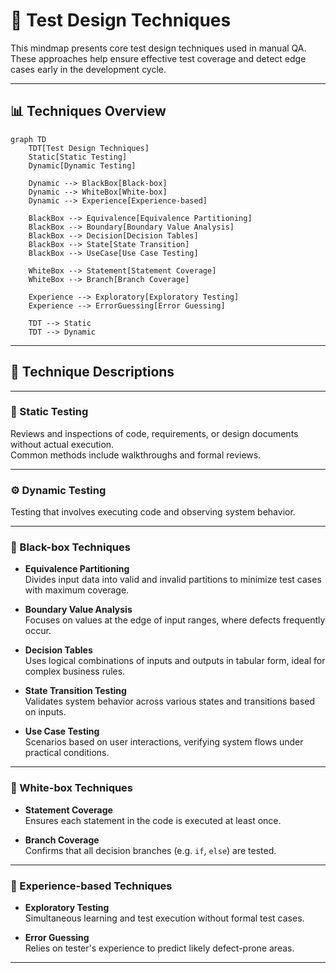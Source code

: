 # 🧪 Test Design Techniques

This mindmap presents core test design techniques used in manual QA. These approaches help ensure effective test coverage and detect edge cases early in the development cycle.

---

## 📊 Techniques Overview

```mermaid
graph TD
    TDT[Test Design Techniques]
    Static[Static Testing]
    Dynamic[Dynamic Testing]
 
    Dynamic --> BlackBox[Black-box]
    Dynamic --> WhiteBox[White-box]
    Dynamic --> Experience[Experience-based]

    BlackBox --> Equivalence[Equivalence Partitioning]
    BlackBox --> Boundary[Boundary Value Analysis]
    BlackBox --> Decision[Decision Tables]
    BlackBox --> State[State Transition]
    BlackBox --> UseCase[Use Case Testing]

    WhiteBox --> Statement[Statement Coverage]
    WhiteBox --> Branch[Branch Coverage]

    Experience --> Exploratory[Exploratory Testing]
    Experience --> ErrorGuessing[Error Guessing]

    TDT --> Static
    TDT --> Dynamic
```

---

## 🧩 Technique Descriptions

---

### 🧮 Static Testing  
Reviews and inspections of code, requirements, or design documents without actual execution.  
Common methods include walkthroughs and formal reviews.

---

### ⚙️ Dynamic Testing  
Testing that involves executing code and observing system behavior.

---

### 🔳 Black-box Techniques

- **Equivalence Partitioning**  
  Divides input data into valid and invalid partitions to minimize test cases with maximum coverage.

- **Boundary Value Analysis**  
  Focuses on values at the edge of input ranges, where defects frequently occur.

- **Decision Tables**  
  Uses logical combinations of inputs and outputs in tabular form, ideal for complex business rules.

- **State Transition Testing**  
  Validates system behavior across various states and transitions based on inputs.

- **Use Case Testing**  
  Scenarios based on user interactions, verifying system flows under practical conditions.

---

### 🔲 White-box Techniques

- **Statement Coverage**  
  Ensures each statement in the code is executed at least once.

- **Branch Coverage**  
  Confirms that all decision branches (e.g. `if`, `else`) are tested.

---

### 🧠 Experience-based Techniques

- **Exploratory Testing**  
  Simultaneous learning and test execution without formal test cases.

- **Error Guessing**  
  Relies on tester's experience to predict likely defect-prone areas.

---
